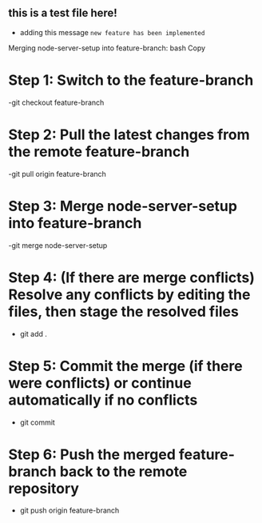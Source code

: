 ## this is a test file here!
- adding this message `new feature has been implemented`



Merging node-server-setup into feature-branch:
bash
Copy
# Step 1: Switch to the feature-branch
-git checkout feature-branch

# Step 2: Pull the latest changes from the remote feature-branch
-git pull origin feature-branch

# Step 3: Merge node-server-setup into feature-branch
-git merge node-server-setup

# Step 4: (If there are merge conflicts) Resolve any conflicts by editing the files, then stage the resolved files
- git add .

# Step 5: Commit the merge (if there were conflicts) or continue automatically if no conflicts
- git commit

# Step 6: Push the merged feature-branch back to the remote repository
- git push origin feature-branch